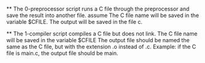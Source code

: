 ** The 0-preprocessor script runs a C file through the preprocessor and save the result into another file.
    assume The C file name will be saved in the variable $CFILE.
    The output will be saved in the file c.

** The 1-compiler script compiles a C file but does not link.
    The C file name will be saved in the variable $CFILE
    The output file should be named the same as the C file, but with the extension .o instead of .c.
        Example: if the C file is main.c, the output file should be main.



